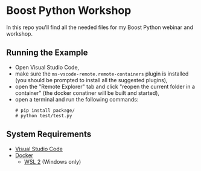 # Boost Python Workshop

In this repo you'll find all the needed files for my Boost Python webinar and workshop.

## Running the Example

- Open Visual Studio Code,
- make sure the `ms-vscode-remote.remote-containers` plugin is installed (you should be prompted to install all the
  suggested plugins),
- open the "Remote Explorer" tab and click "reopen the current folder in a container" (the docker conatiner will be
  built and started),
- open a terminal and run the following commands:
  ```
  # pip install package/
  # python test/test.py
  ```

## System Requirements

- [Visual Studio Code](https://code.visualstudio.com/)
- [Docker](https://docs.docker.com/get-docker/)
  - [WSL 2](https://docs.docker.com/desktop/windows/wsl/) (Windows only)
